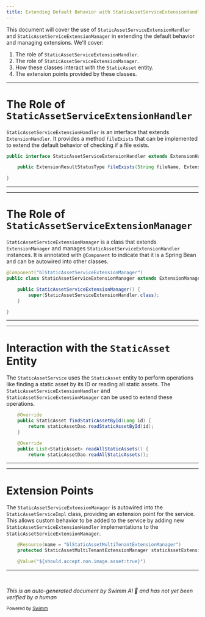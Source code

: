 ```yaml
---
title: Extending Default Behavior with StaticAssetServiceExtensionHandler and Manager
---
```

This document will cover the use of `StaticAssetServiceExtensionHandler` and `StaticAssetServiceExtensionManager` in extending the default behavior and managing extensions. We'll cover:

1. The role of `StaticAssetServiceExtensionHandler`.
2. The role of `StaticAssetServiceExtensionManager`.
3. How these classes interact with the `StaticAsset` entity.
4. The extension points provided by these classes.

<SwmSnippet path="/admin/broadleaf-contentmanagement-module/src/main/java/org/broadleafcommerce/cms/file/service/StaticAssetServiceExtensionHandler.java" line="27">

---

# The Role of `StaticAssetServiceExtensionHandler`

`StaticAssetServiceExtensionHandler` is an interface that extends `ExtensionHandler`. It provides a method `fileExists` that can be implemented to extend the default behavior of checking if a file exists.

```java
public interface StaticAssetServiceExtensionHandler extends ExtensionHandler {

    public ExtensionResultStatusType fileExists(String fileName, ExtensionResultHolder holder);

}
```

---

</SwmSnippet>

<SwmSnippet path="/admin/broadleaf-contentmanagement-module/src/main/java/org/broadleafcommerce/cms/file/service/StaticAssetServiceExtensionManager.java" line="28">

---

# The Role of `StaticAssetServiceExtensionManager`

`StaticAssetServiceExtensionManager` is a class that extends `ExtensionManager` and manages `StaticAssetServiceExtensionHandler` instances. It is annotated with `@Component` to indicate that it is a Spring Bean and can be autowired into other classes.

```java
@Component("blStaticAssetServiceExtensionManager")
public class StaticAssetServiceExtensionManager extends ExtensionManager<StaticAssetServiceExtensionHandler> {

    public StaticAssetServiceExtensionManager() {
        super(StaticAssetServiceExtensionHandler.class);
    }

}
```

---

</SwmSnippet>

<SwmSnippet path="/admin/broadleaf-contentmanagement-module/src/main/java/org/broadleafcommerce/cms/file/service/StaticAssetServiceImpl.java" line="109">

---

# Interaction with the `StaticAsset` Entity

The `StaticAssetService` uses the `StaticAsset` entity to perform operations like finding a static asset by its ID or reading all static assets. The `StaticAssetServiceExtensionHandler` and `StaticAssetServiceExtensionManager` can be used to extend these operations.

```java
    @Override
    public StaticAsset findStaticAssetById(Long id) {
        return staticAssetDao.readStaticAssetById(id);
    }

    @Override
    public List<StaticAsset> readAllStaticAssets() {
        return staticAssetDao.readAllStaticAssets();
```

---

</SwmSnippet>

<SwmSnippet path="/admin/broadleaf-contentmanagement-module/src/main/java/org/broadleafcommerce/cms/file/service/StaticAssetServiceImpl.java" line="85">

---

# Extension Points

The `StaticAssetServiceExtensionManager` is autowired into the `StaticAssetServiceImpl` class, providing an extension point for the service. This allows custom behavior to be added to the service by adding new `StaticAssetServiceExtensionHandler` implementations to the `StaticAssetServiceExtensionManager`.

```java
    @Resource(name = "blStaticAssetMultiTenantExtensionManager")
    protected StaticAssetMultiTenantExtensionManager staticAssetExtensionManager;

    @Value("${should.accept.non.image.asset:true}")
```

---

</SwmSnippet>

&nbsp;

*This is an auto-generated document by Swimm AI 🌊 and has not yet been verified by a human*

<SwmMeta version="3.0.0" repo-id="Z2l0aHViJTNBJTNBQnJvYWRsZWFmQ29tbWVyY2UtZGVtbyUzQSUzQWdpbGFkbmF2b3Q=" repo-name="BroadleafCommerce-demo" doc-type="follow-up"><sup>Powered by [Swimm](/)</sup></SwmMeta>
